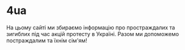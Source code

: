 4ua
===
На цьому сайті ми збираємо інформацію про простраждалих та зигиблих під час акцій протесту в Україні. 
Разом ми допоможемо постраждалим та їхнім сім'ям!
